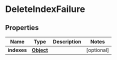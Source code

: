 
# DeleteIndexFailure

## Properties
Name | Type | Description | Notes
------------ | ------------- | ------------- | -------------
**indexes** | [**Object**](.md) |  |  [optional]



